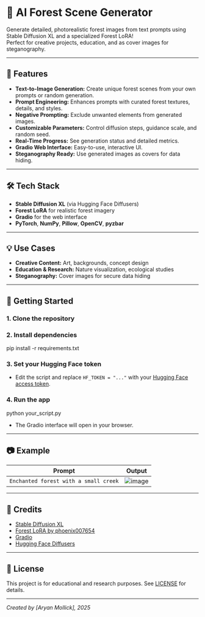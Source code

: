 # 🌲 AI Forest Scene Generator

Generate detailed, photorealistic forest images from text prompts using Stable Diffusion XL and a specialized Forest LoRA!  
Perfect for creative projects, education, and as cover images for steganography.

---

## 🚀 Features

- **Text-to-Image Generation:** Create unique forest scenes from your own prompts or random generation.
- **Prompt Engineering:** Enhances prompts with curated forest textures, details, and styles.
- **Negative Prompting:** Exclude unwanted elements from generated images.
- **Customizable Parameters:** Control diffusion steps, guidance scale, and random seed.
- **Real-Time Progress:** See generation status and detailed metrics.
- **Gradio Web Interface:** Easy-to-use, interactive UI.
- **Steganography Ready:** Use generated images as covers for data hiding.


---

## 🛠️ Tech Stack

- **Stable Diffusion XL** (via Hugging Face Diffusers)
- **Forest LoRA** for realistic forest imagery
- **Gradio** for the web interface
- **PyTorch**, **NumPy**, **Pillow**, **OpenCV**, **pyzbar**

---

## 💡 Use Cases

- **Creative Content:** Art, backgrounds, concept design
- **Education & Research:** Nature visualization, ecological studies
- **Steganography:** Cover images for secure data hiding

---

## 🔧 Getting Started

### 1. Clone the repository

### 2. Install dependencies

pip install -r requirements.txt

### 3. Set your Hugging Face token

- Edit the script and replace `HF_TOKEN = "..."` with your [Hugging Face access token](https://huggingface.co/settings/tokens).

### 4. Run the app
python your_script.py
- The Gradio interface will open in your browser.

---

## 📷 Example

| Prompt | Output |
|--------|--------|
| `Enchanted forest with a small creek` | ![image](https://github.com/user-attachments/assets/9e6451ff-ac7a-4676-a8f2-3a3ae349e5c1)

---

## 🤝 Credits

- [Stable Diffusion XL](https://huggingface.co/stabilityai/stable-diffusion-xl-base-1.0)
- [Forest LoRA by phoenix007654](https://huggingface.co/phoenix007654/forest_updated_LoRA)
- [Gradio](https://gradio.app/)
- [Hugging Face Diffusers](https://huggingface.co/docs/diffusers/index)

---

## 📜 License

This project is for educational and research purposes. See [LICENSE](LICENSE) for details.

---

*Created by [Aryan Mollick], 2025*
